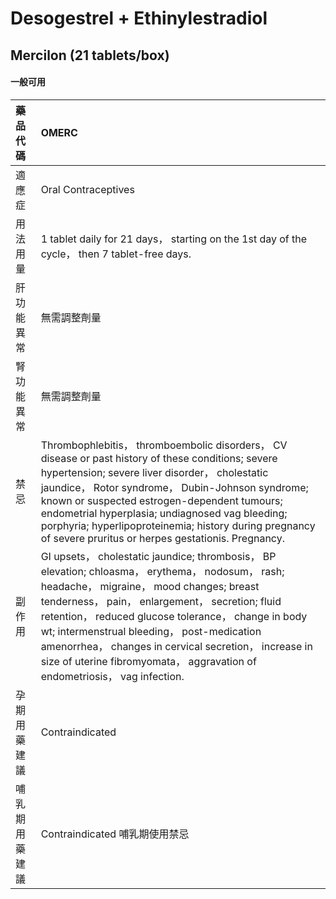 # Desogestrel + Ethinylestradiol

## Mercilon (21 tablets/box)

#### 一般可用

| 藥品代碼       | OMERC                                                                                                                                                                                                                                                                                                                                                                                                                                       |
|:---------------|:--------------------------------------------------------------------------------------------------------------------------------------------------------------------------------------------------------------------------------------------------------------------------------------------------------------------------------------------------------------------------------------------------------------------------------------------|
| 適應症         | Oral Contraceptives                                                                                                                                                                                                                                                                                                                                                                                                                         |
| 用法用量       | 1 tablet daily for 21 days， starting on the 1st day of the cycle， then 7 tablet-free days.                                                                                                                                                                                                                                                                                                                                                |
| 肝功能異常     | 無需調整劑量                                                                                                                                                                                                                                                                                                                                                                                                                                |
| 腎功能異常     | 無需調整劑量                                                                                                                                                                                                                                                                                                                                                                                                                                |
| 禁忌           | Thrombophlebitis， thromboembolic disorders， CV disease or past history of these conditions; severe hypertension; severe liver disorder， cholestatic jaundice， Rotor syndrome， Dubin-Johnson syndrome; known or suspected estrogen-dependent tumours; endometrial hyperplasia; undiagnosed vag bleeding; porphyria; hyperlipoproteinemia; history during pregnancy of severe pruritus or herpes gestationis. Pregnancy.                 |
| 副作用         | GI upsets， cholestatic jaundice; thrombosis， BP elevation; chloasma， erythema， nodosum， rash; headache， migraine， mood changes; breast tenderness， pain， enlargement， secretion; fluid retention， reduced glucose tolerance， change in body wt; intermenstrual bleeding， post-medication amenorrhea， changes in cervical secretion， increase in size of uterine fibromyomata， aggravation of endometriosis， vag infection. |
| 孕期用藥建議   | Contraindicated                                                                                                                                                                                                                                                                                                                                                                                                                             |
| 哺乳期用藥建議 | Contraindicated 哺乳期使用禁忌                                                                                                                                                                                                                                                                                                                                                                                                              |

